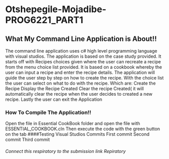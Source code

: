 # Otshepegile-Mojadibe-PROG6221_PART1
## What My Command Line Application is About!!
The command line application uses c# high level programming language with visual studios.
The application is based on the case study provided.
It starts off with Recipes choices given where the user can recreate a recipe from the menu choice list provided.
It is based on a cookbook whereby the user can input a recipe and enter the recipe details. 
The application will guide the user step by step on how to create the recipe.
With the choice list the user can select on what to do with the recipe.
Which are:
Create the Recipe
Display the Recipe Created
Clear the recipe Created( it will automatically clear the recipe when the user decides to created a new recipe.
Lastly the user can exit the Application
### How To Compile The Application!!
Open the file in Essential CookBook folder and open the file with ESSENTIAL_COOKBOOK.cln
Then execute the code with the green button on the tab
####Testing Visual Studios Commits
First commit
Second commit
Third commit
###### Connect this respiratory to the submission link Repiratory
